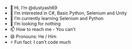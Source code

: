 - 👋 Hi, I’m @dustyash69
- 👀 I’m interested in C#, Basic Python, Selenium and Unity
- 🌱 I’m currently learning Selenium and Python
- 💞️ I’m looking for nothing
- 📫 How to reach me - You can't 
- 😄 Pronouns: He / Him
- ⚡ Fun fact: I can't code much

<!---
dustyash69/dustyash69 is a ✨ special ✨ repository because its `README.md` (this file) appears on your GitHub profile.
You can click the Preview link to take a look at your changes.
--->
